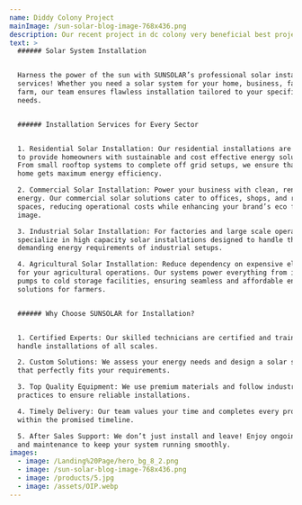 ```yaml
---
name: Diddy Colony Project
mainImage: /sun-solar-blog-image-768x436.png
description: Our recent project in dc colony very beneficial best projext
text: >
  ###### Solar System Installation


  Harness the power of the sun with SUNSOLAR’s professional solar installation
  services! Whether you need a solar system for your home, business, factory, or
  farm, our team ensures flawless installation tailored to your specific energy
  needs.


  ###### Installation Services for Every Sector


  1. Residential Solar Installation: Our residential installations are designed
  to provide homeowners with sustainable and cost effective energy solutions.
  From small rooftop systems to complete off grid setups, we ensure that every
  home gets maximum energy efficiency.

  2. Commercial Solar Installation: Power your business with clean, renewable
  energy. Our commercial solar solutions cater to offices, shops, and retail
  spaces, reducing operational costs while enhancing your brand’s eco friendly
  image.

  3. Industrial Solar Installation: For factories and large scale operations, we
  specialize in high capacity solar installations designed to handle the
  demanding energy requirements of industrial setups.

  4. Agricultural Solar Installation: Reduce dependency on expensive electricity
  for your agricultural operations. Our systems power everything from irrigation
  pumps to cold storage facilities, ensuring seamless and affordable energy
  solutions for farmers.


  ###### Why Choose SUNSOLAR for Installation?


  1. Certified Experts: Our skilled technicians are certified and trained to
  handle installations of all scales.

  2. Custom Solutions: We assess your energy needs and design a solar system
  that perfectly fits your requirements.

  3. Top Quality Equipment: We use premium materials and follow industry best
  practices to ensure reliable installations.

  4. Timely Delivery: Our team values your time and completes every project
  within the promised timeline.

  5. After Sales Support: We don’t just install and leave! Enjoy ongoing support
  and maintenance to keep your system running smoothly.
images:
  - image: /Landing%20Page/hero_bg_8_2.png
  - image: /sun-solar-blog-image-768x436.png
  - image: /products/5.jpg
  - image: /assets/OIP.webp
---
```



